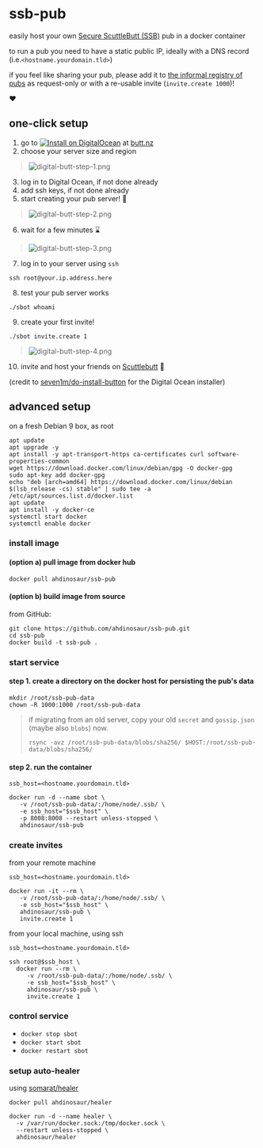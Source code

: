 # ssb-pub

easily host your own [Secure ScuttleButt (SSB)](https://www.scuttlebutt.nz) pub in a docker container

to run a pub you need to have a static public IP, ideally with a DNS record (i.e.`<hostname.yourdomain.tld>`)

if you feel like sharing your pub, please add it to [the informal registry of pubs](https://github.com/ssbc/scuttlebot/wiki/Pub-Servers) as request-only or with a re-usable invite (`invite.create 1000`)!

:heart:

## one-click setup

1) go to [![Install on DigitalOcean](http://butt.nz/button.svg)](http://butt.nz) at [butt.nz](http://butt.nz)
2) choose your server size and region

> ![digital-butt-step-1.png](./images/digital-butt-step-1.png)

3) log in to Digital Ocean, if not done already
4) add ssh keys, if not done already
5) start creating your pub server! :raised_hands:

> ![digital-butt-step-2.png](./images/digital-butt-step-2.png)

6) wait for a few minutes :hourglass:

> ![digital-butt-step-3.png](./images/digital-butt-step-3.png)

7) log in to your server using `ssh`

```shell
ssh root@your.ip.address.here
```

8) test your pub server works

```shell
./sbot whoami
```

9) create your first invite!

```shell
./sbot invite.create 1
```

> ![digital-butt-step-4.png](./images/digital-butt-step-4.png)

10) invite and host your friends on [Scuttlebutt](https://www.scuttlebutt.nz) :house_with_garden:

(credit to [seven1m/do-install-button](https://github.com/seven1m/do-install-button) for the Digital Ocean installer)

## advanced setup

on a fresh Debian 9 box, as root

```shell
apt update
apt upgrade -y
apt install -y apt-transport-https ca-certificates curl software-properties-common
wget https://download.docker.com/linux/debian/gpg -O docker-gpg
sudo apt-key add docker-gpg
echo "deb [arch=amd64] https://download.docker.com/linux/debian $(lsb_release -cs) stable" | sudo tee -a /etc/apt/sources.list.d/docker.list
apt update
apt install -y docker-ce
systemctl start docker
systemctl enable docker
```

### install image

#### (option a) pull image from docker hub

```shell
docker pull ahdinosaur/ssb-pub
```

#### (option b) build image from source

from GitHub:

```shell
git clone https://github.com/ahdinosaur/ssb-pub.git
cd ssb-pub
docker build -t ssb-pub .
```

### start service

#### step 1. create a directory on the docker host for persisting the pub's data

```shell
mkdir /root/ssb-pub-data
chown -R 1000:1000 /root/ssb-pub-data
```

> if migrating from an old server, copy your old `secret` and `gossip.json` (maybe also `blobs`) now.
>
> ```
> rsync -avz /root/ssb-pub-data/blobs/sha256/ $HOST:/root/ssb-pub-data/blobs/sha256/
> ```

#### step 2. run the container

```shell
ssb_host=<hostname.yourdomain.tld>

docker run -d --name sbot \
   -v /root/ssb-pub-data/:/home/node/.ssb/ \
   -e ssb_host="$ssb_host" \
   -p 8008:8008 --restart unless-stopped \
   ahdinosaur/ssb-pub
```

### create invites

from your remote machine

```shell
ssb_host=<hostname.yourdomain.tld>

docker run -it --rm \
   -v /root/ssb-pub-data/:/home/node/.ssb/ \
   -e ssb_host="$ssb_host" \
   ahdinosaur/ssb-pub \
   invite.create 1
```

from your local machine, using ssh

```shell
ssb_host=<hostname.yourdomain.tld>

ssh root@$ssb_host \
  docker run --rm \
     -v /root/ssb-pub-data/:/home/node/.ssb/ \
     -e ssb_host="$ssb_host" \
     ahdinosaur/ssb-pub \
     invite.create 1
```

### control service

- `docker stop sbot`
- `docker start sbot`
- `docker restart sbot`

### setup auto-healer

using [somarat/healer](https://github.com/somarat/healer)

```shell
docker pull ahdinosaur/healer
```

```shell
docker run -d --name healer \
  -v /var/run/docker.sock:/tmp/docker.sock \
  --restart unless-stopped \
  ahdinosaur/healer
```
